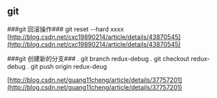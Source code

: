 ## git 

###git 回滚操作###
	git reset --hard xxxx
[http://blog.csdn.net/cxc19890214/article/details/43870545](http://blog.csdn.net/cxc19890214/article/details/43870545)

###git 创建新的分支###
	. git branch redux-debug
    . git checkout redux-debug
    . git push origin redux-deug

[http://blog.csdn.net/guang11cheng/article/details/37757201](http://blog.csdn.net/guang11cheng/article/details/37757201)